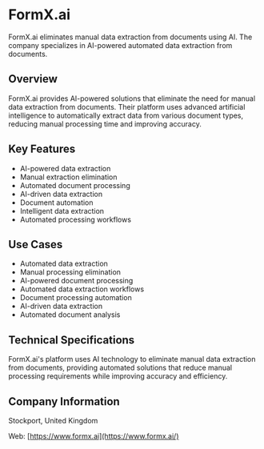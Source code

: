# FormX.ai

FormX.ai eliminates manual data extraction from documents using AI. The company specializes in AI-powered automated data extraction from documents.

## Overview

FormX.ai provides AI-powered solutions that eliminate the need for manual data extraction from documents. Their platform uses advanced artificial intelligence to automatically extract data from various document types, reducing manual processing time and improving accuracy.

## Key Features

- AI-powered data extraction
- Manual extraction elimination
- Automated document processing
- AI-driven data extraction
- Document automation
- Intelligent data extraction
- Automated processing workflows

## Use Cases

- Automated data extraction
- Manual processing elimination
- AI-powered document processing
- Automated data extraction workflows
- Document processing automation
- AI-driven data extraction
- Automated document analysis

## Technical Specifications

FormX.ai's platform uses AI technology to eliminate manual data extraction from documents, providing automated solutions that reduce manual processing requirements while improving accuracy and efficiency.

## Company Information

Stockport, United Kingdom

Web: [https://www.formx.ai](https://www.formx.ai/) 